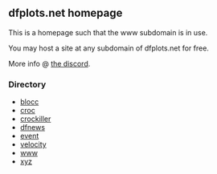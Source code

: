 ## dfplots.net homepage

This is a homepage such that the www subdomain is in use.

You may host a site at any subdomain of dfplots.net for free.

More info @ [the discord](https://discord.gg/rxmfkDjy6c).

### Directory
- [blocc](https://blocc.dfplots.net/)
- [croc](https://croc.dfplots.net/)
- [crockiller](https://crockiller.dfplots.net/)
- [dfnews](https://dfnews.dfplots.net/)
- [event](https://event.dfplots.net/)
- [velocity](https://velocity.dfplots.net/)
- [www](https://www.dfplots.net/)
- [xyz](http://xyz.dfplots.net/)
